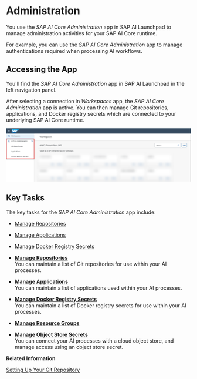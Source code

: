<!-- loiocb4dd1e3f63644a8b506266cec73474c -->

# Administration

You use the *SAP AI Core Administration* app in SAP AI Launchpad to manage administration activities for your SAP AI Core runtime.

For example, you can use the *SAP AI Core Administration* app to manage authentications required when processing AI workflows.



<a name="loiocb4dd1e3f63644a8b506266cec73474c__section_nbn_yfp_xsb"/>

## Accessing the App

You'll find the *SAP AI Core Administration* app in SAP AI Launchpad in the left navigation panel.

After selecting a connection in *Workspaces* app, the *SAP AI Core Administration* app is active. You can then manage Git repositories, applications, and Docker registry secrets which are connected to your underlying SAP AI Core runtime.

 ![Overview of the AI Core Administration app.](images/Image_AIL_admin_app_e4320bb.png)



<a name="loiocb4dd1e3f63644a8b506266cec73474c__section_mzd_dgp_xsb"/>

## Key Tasks

The key tasks for the *SAP AI Core Administration* app include:

-   [Manage Repositories](manage-repositories-a63b907.md)

-   [Manage Applications](manage-applications-cf2f1d9.md)
-   [Manage Docker Registry Secrets](manage-docker-registry-secrets-6fb7cc0.md)

-   **[Manage Repositories](manage-repositories-a63b907.md "You can maintain a list of Git repositories for use within your AI processes. ")**  
You can maintain a list of Git repositories for use within your AI processes.
-   **[Manage Applications](manage-applications-cf2f1d9.md "You can maintain a list of applications used within your AI processes.")**  
You can maintain a list of applications used within your AI processes.
-   **[Manage Docker Registry Secrets](manage-docker-registry-secrets-6fb7cc0.md "You can maintain a list of Docker registry secrets for use within your AI processes. ")**  
You can maintain a list of Docker registry secrets for use within your AI processes.
-   **[Manage Resource Groups](manage-resource-groups-7217afb.md "")**  

-   **[Manage Object Store Secrets](manage-object-store-secrets-0377ede.md "You can connect your AI processes with a cloud object store, and manage access using an object store secret.")**  
You can connect your AI processes with a cloud object store, and manage access using an object store secret.

**Related Information**  


[Setting Up Your Git Repository](https://help.sap.com/docs/AI_CORE/2d6c5984063c40a59eda62f4a9135bee/3269092e37d141a293f0dbd7eaafc829.html)

